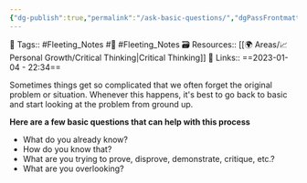 ```yaml
---
{"dg-publish":true,"permalink":"/ask-basic-questions/","dgPassFrontmatter":true,"noteIcon":"1","created":"2023-11-14T21:08:43.736+05:30","updated":"2023-12-17T19:09:06.320+05:30"}
---
```


🧶 Tags:: #Fleeting_Notes #🌱 #Fleeting_Notes 
🗃 Resources:: [[🌍 Areas/📈 Personal Growth/Critical Thinking\|Critical Thinking]]
🔗 Links::
==2023-01-04 - 22:34==

Sometimes things get so complicated that we often forget the original problem or situation. Whenever this happens, it's best to go back to basic and start looking at the problem from ground up.

**Here are a few basic questions that can help with this process**
* What do you already know?
* How do you know that?
* What are you trying to prove, disprove, demonstrate, critique, etc.?
* What are you overlooking?